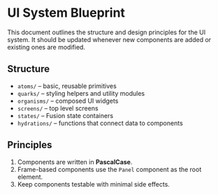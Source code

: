 # UI System Blueprint

This document outlines the structure and design principles for the UI system.
It should be updated whenever new components are added or existing ones are
modified.

## Structure

- `atoms/` – basic, reusable primitives
- `quarks/` – styling helpers and utility modules
- `organisms/` – composed UI widgets
- `screens/` – top level screens
- `states/` – Fusion state containers
- `hydrations/` – functions that connect data to components

## Principles

1. Components are written in **PascalCase**.
2. Frame-based components use the `Panel` component as the root element.
3. Keep components testable with minimal side effects.


